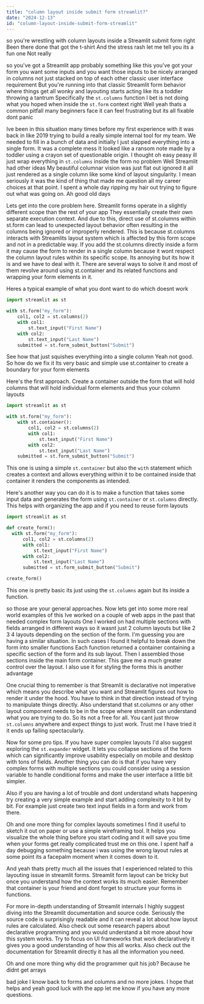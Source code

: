 ```yaml
---
title: "column layout inside submit form streamlit?"
date: "2024-12-13"
id: "column-layout-inside-submit-form-streamlit"
---
```


 so you're wrestling with column layouts inside a Streamlit submit form right Been there done that got the t-shirt And the stress rash let me tell you its a fun one Not really

so you've got a Streamlit app probably something like this you've got your form you want some inputs and you want those inputs to be nicely arranged in columns not just stacked on top of each other classic user interface requirement But you're running into that classic Streamlit form behavior where things get all wonky and layouting starts acting like its a toddler throwing a tantrum Specifically the `st.columns` function I bet is not doing what you hoped when inside the `st.form` context right Well yeah thats a common pitfall many beginners face it can feel frustrating but its all fixable dont panic

Ive been in this situation many times before my first experience with it was back in like 2019 trying to build a really simple internal tool for my team. We needed to fill in a bunch of data and initially I just slapped everything into a single form. It was a complete mess It looked like a ransom note made by a toddler using a crayon set of questionable origin. I thought oh easy peasy ill just wrap everything in `st.columns` inside the form no problem Well Streamlit had other ideas My beautiful columnar vision was just flat out ignored it all just rendered as a single column like some kind of layout singularity. I mean seriously it was the kind of thing that made me question all my career choices at that point. I spent a whole day ripping my hair out trying to figure out what was going on. Ah good old days

Lets get into the core problem here. Streamlit forms operate in a slightly different scope than the rest of your app They essentially create their own separate execution context. And due to this, direct use of st.columns within st.form can lead to unexpected layout behavior often resulting in the columns being ignored or improperly rendered. This is because st.columns interacts with Streamlits layout system which is affected by this form scope and not in a predictable way. If you add the st.columns directly inside a form it may cause the form to render in a single column because it wont respect the column layout rules within its specific scope. Its annoying but its how it is and we have to deal with it. There are several ways to solve it and most of them revolve around using st.container and its related functions and wrapping your form elements in it.

Heres a typical example of what you dont want to do which doesnt work

```python
import streamlit as st

with st.form("my_form"):
    col1, col2 = st.columns(2)
    with col1:
        st.text_input("First Name")
    with col2:
        st.text_input("Last Name")
    submitted = st.form_submit_button("Submit")
```

See how that just squishes everything into a single column Yeah not good. So how do we fix it Its very basic and simple use st.container to create a boundary for your form elements

Here's the first approach. Create a container outside the form that will hold columns that will hold individual form elements and thus your column layouts

```python
import streamlit as st

with st.form("my_form"):
    with st.container():
        col1, col2 = st.columns(2)
        with col1:
            st.text_input("First Name")
        with col2:
            st.text_input("Last Name")
    submitted = st.form_submit_button("Submit")
```

This one is using a simple `st.container` but also the `with` statement which creates a context and allows everything within it to be contained inside that container it renders the components as intended.

Here's another way you can do it is to make a function that takes some input data and generates the form using `st.container` or `st.columns` directly. This helps with organizing the app and if you need to reuse form layouts

```python
import streamlit as st

def create_form():
  with st.form("my_form"):
      col1, col2 = st.columns(2)
      with col1:
          st.text_input("First Name")
      with col2:
          st.text_input("Last Name")
      submitted = st.form_submit_button("Submit")

create_form()

```
This one is pretty basic its just using the `st.columns` again but its inside a function.

so those are your general approaches. Now lets get into some more real world examples of this Ive worked on a couple of web apps in the past that needed complex form layouts One I worked on had multiple sections with fields arranged in different ways so it wasnt just 2 column layouts but like 2 3 4 layouts depending on the section of the form. I'm guessing you are having a similar situation. In such cases I found it helpful to break down the form into smaller functions Each function returned a container containing a specific section of the form and its sub layout. Then I assembled those sections inside the main form container. This gave me a much greater control over the layout. I also use it for styling the forms this is another advantage

One crucial thing to remember is that Streamlit is declarative not imperative which means you describe what you want and Streamlit figures out how to render it under the hood. You have to think in that direction instead of trying to manipulate things directly. Also understand that st.columns or any other layout component needs to be in the scope where streamlit can understand what you are trying to do. So its not a free for all. You cant just throw `st.columns` anywhere and expect things to just work. Trust me I have tried it it ends up failing spectacularly.

Now for some pro tips. If you have super complex layouts I'd also suggest exploring the `st.expander` widget. It lets you collapse sections of the form which can significantly improve usability especially on mobile and desktop with tons of fields. Another thing you can do is that if you have very complex forms with multiple sections you could consider using a session variable to handle conditional forms and make the user interface a little bit simpler.

Also if you are having a lot of trouble and dont understand whats happening try creating a very simple example and start adding complexity to it bit by bit. For example just create two text input fields in a form and work from there.

Oh and one more thing for complex layouts sometimes I find it useful to sketch it out on paper or use a simple wireframing tool. It helps you visualize the whole thing before you start coding and it will save you time when your forms get really complicated trust me on this one. I spent half a day debugging something because i was using the wrong layout rules at some point its a facepalm moment when it comes down to it.

And yeah thats pretty much all the issues that I experienced related to this layouting issue in streamlit forms. Streamlit form layout can be tricky but once you understand how the context works its much easier. Remember that container is your friend and dont forget to structure your forms in functions.

For more in-depth understanding of Streamlit internals I highly suggest diving into the Streamlit documentation and source code. Seriously the source code is surprisingly readable and it can reveal a lot about how layout rules are calculated. Also check out some research papers about declarative programming and you would understand a bit more about how this system works. Try to focus on UI frameworks that work declaratively it gives you a good understanding of how this all works. Also check out the documentation for Streamlit directly it has all the information you need.

Oh and one more thing why did the programmer quit his job? Because he didnt get arrays

 bad joke I know back to forms and columns and no more jokes. I hope that helps and yeah good luck with the app let me know if you have any more questions.
